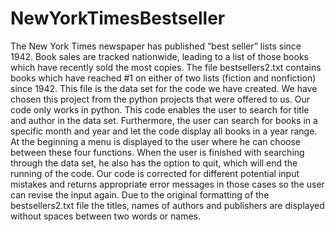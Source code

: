# NewYorkTimesBestseller

The New York Times newspaper has published “best seller” lists since 1942.  Book sales are tracked nationwide, leading to a list of those books which have recently sold the most copies. The file bestsellers2.txt contains books which have reached #1 on either of two lists (fiction and nonfiction) since 1942. This file is the data set for the code we have created. We have chosen this project from the python projects that were offered to us. Our code only works in python. This code enables the user to search for title and author in the data set. Furthermore, the user can search for books in a specific month and year and let the code display all books in a year range. At the beginning a menu is displayed to the user where he can choose between these four functions. When the user is finished with searching through the data set, he also has the option to quit, which will end the running of the code. Our code is corrected for different potential input mistakes and returns appropriate error messages in those cases so the user can revise the input again. Due to the original formatting of the bestsellers2.txt file the titles, names of authors and publishers are displayed without spaces between two words or names.
